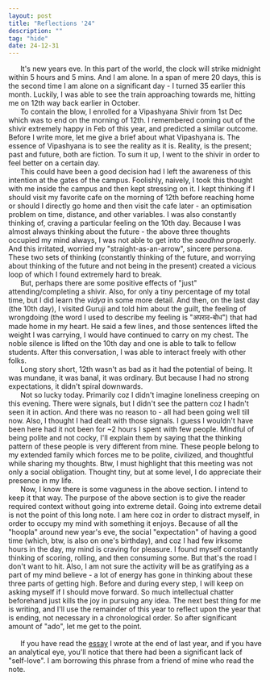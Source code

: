 ```yaml
---
layout: post
title: "Reflections '24"
description: ""
tag: "hide"
date: 24-12-31
---
```

&nbsp;&nbsp;&nbsp;&nbsp;&nbsp;&nbsp;It's new years eve. In this part of the world, the clock will strike midnight within 5 hours and 5 mins. And I am alone. In a span of mere 20 days, this is the second time I am alone on a significant day - I turned 35 earlier this month. Luckily, I was able to see the train approaching towards me, hitting me on 12th way back earlier in October. <br>
&nbsp;&nbsp;&nbsp;&nbsp;&nbsp;&nbsp;To contain the blow, I enrolled for a Vipashyana Shivir from 1st Dec which was to end on the morning of 12th. I remembered coming out of the shivir extremely happy in Feb of this year, and predicted a similar outcome. Before I write more, let me give a brief about what Vipashyana is. The essence of Vipashyana is to see the reality as it is. Reality, is the present; past and future, both are fiction. To sum it up, I went to the shivir in order to feel better on a certain day. <br>
&nbsp;&nbsp;&nbsp;&nbsp;&nbsp;&nbsp;This could have been a good decision had I left the awareness of this intention at the gates of the campus. Foolishly, naively, I took this thought with me inside the campus and then kept stressing on it. I kept thinking if I should visit my favorite cafe on the morning of 12th before reaching home or should I directly go home and then visit the cafe later - an optimisation problem on time, distance, and other variables. I was also constantly thinking of, craving a particular feeling on the 10th day. Because I was almost always thinking about the future - the above three thoughts occupied my mind always, I was not able to get into the _saadhna_ properly. And this irritated, worried my "straight-as-an-arrow", sincere persona. These two sets of thinking (constantly thinking of the future, and worrying about thinking of the future and not being in the present) created a vicious loop of which I found extremely hard to break.<br>
&nbsp;&nbsp;&nbsp;&nbsp;&nbsp;&nbsp;But, perhaps there are some positive effects of "just" attending/completing a shivir. Also, for only a tiny percentage of my total time, but I did learn the _vidya_ in some more detail. And then, on the last day (the 10th day), I visited Guruji and told him about the guilt, the feeling of wrongdoing (the word I used to describe my feeling is "अपराद-बोध") that had made home in my heart. He said a few lines, and those sentences lifted the weight I was carrying, I would have continued to carry on my chest. The noble silence is lifted on the 10th day and one is able to talk to fellow students. After this conversation, I was able to interact freely with other folks.<br>
&nbsp;&nbsp;&nbsp;&nbsp;&nbsp;&nbsp;Long story short, 12th wasn't as bad as it had the potential of being. It was mundane, it was banal, it was ordinary. But because I had no strong expectations, it didn't spiral downwards. <br>
&nbsp;&nbsp;&nbsp;&nbsp;&nbsp;&nbsp;Not so lucky today. Primarily coz I didn't imagine loneliness creeping on this evening. There were signals, but I didn't see the pattern coz I hadn't seen it in action. And there was no reason to - all had been going well till now. Also, I thought I had dealt with those signals. I guess I wouldn't have been here had it not been for ~2 hours I spent with few people. Mindful of being polite and not cocky, I'll explain them by saying that the thinking pattern of these people is very different from mine. These people belong to my extended family which forces me to be polite, civilized, and thoughtful while sharing my thoughts. Btw, I must highlight that this meeting was not only a social obligation. Thought tiny, but at some level, I do appreciate their presence in my life.<br>
&nbsp;&nbsp;&nbsp;&nbsp;&nbsp;&nbsp;Now, I know there is some vaguness in the above section. I intend to keep it that way. The purpose of the above section is to give the reader required context without going into extreme detail. Going into extreme detail is not the point of this long note. I am here coz in order to distract myself, in order to occupy my mind with something it enjoys. Because of all the "hoopla" around new year's eve, the social "expectation" of having a good time (which, btw, is also on one's birthday), and coz I had few irksome hours in the day, my mind is craving for pleasure. I found myself constantly thinking of scoring, rolling, and then consuming some. But that's the road I don't want to hit. Also, I am not sure the activity will be as gratifying as a part of my mind believe - a lot of energy has gone in thinking about these three parts of getting high. Before and during every step, I will keep on asking myself if I should move forward. So much intellectual chatter beforehand just kills the joy in pursuing any idea. The next best thing for me is writing, and I'll use the remainder of this year to reflect upon the year that is ending, not necessary in a chronological order. So after significant amount of "ado", let me get to the point. <br><br>
&nbsp;&nbsp;&nbsp;&nbsp;&nbsp;&nbsp;If you have read the [essay](/interpersonal/2023-12-28-justification.html) I wrote at the end of last year, and if you have an analytical eye, you'll notice that there had been a significant lack of "self-love". I am borrowing this phrase from a friend of mine who read the note.